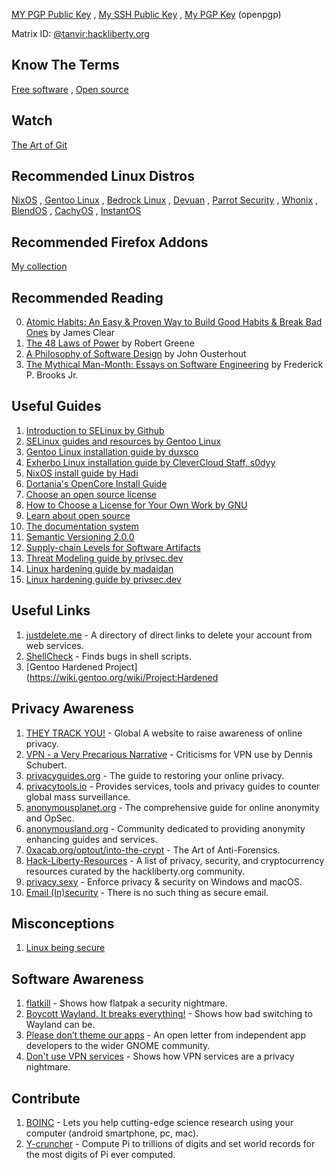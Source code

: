 [MY PGP Public Key](https://raw.githubusercontent.com/TanvirOnGH/TanvirOnGH/showcase/PGP_PUBLIC_KEY.txt)
,
[My SSH Public Key](https://raw.githubusercontent.com/TanvirOnGH/TanvirOnGH/showcase/SSH_PUBLIC_KEY.txt)
,
[My PGP Key](https://keys.openpgp.org/search?q=tanvir.ahmed.tonoy%40skiff.com) (openpgp)

Matrix ID: [@tanvir:hackliberty.org](https://chat.hackliberty.org/#/user/@tanvir:hackliberty.org)

## Know The Terms
[Free software](https://www.gnu.org/philosophy/free-sw.en.html)
,
[Open source](https://opensource.com/resources/what-open-source)

## Watch
[The Art of Git](https://youtu.be/x0PG3zt9DSY)

## Recommended Linux Distros
[NixOS](https://nixos.org)
,
[Gentoo Linux](https://www.gentoo.org)
,
[Bedrock Linux](https://bedrocklinux.org)
,
[Devuan](https://www.devuan.org)
,
[Parrot Security](https://www.parrotsec.org)
,
[Whonix](https://www.whonix.org)
,
[BlendOS](https://blendos.co)
,
[CachyOS](https://cachyos.org)
,
[InstantOS](https://instantos.io)

## Recommended Firefox Addons
[My collection](https://addons.mozilla.org/en-US/firefox/collections/17970682/TAT-Collection/)

## Recommended Reading
0. [Atomic Habits: An Easy & Proven Way to Build Good Habits & Break Bad Ones](https://www.goodreads.com/book/show/40121378-atomic-habits) by James Clear
1. [The 48 Laws of Power](https://www.goodreads.com/book/show/1303.The_48_Laws_of_Power) by Robert Greene
2. [A Philosophy of Software Design](https://www.goodreads.com/book/show/39996759-a-philosophy-of-software-design) by John Ousterhout
3. [The Mythical Man-Month: Essays on Software Engineering](https://www.goodreads.com/book/show/13629.The_Mythical_Man_Month) by Frederick P. Brooks Jr.

## Useful Guides
1. [Introduction to SELinux by Github](https://github.blog/2023-07-05-introduction-to-selinux)
2. [SELinux guides and resources by Gentoo Linux](https://wiki.gentoo.org/wiki/SELinux)
3. [Gentoo Linux installation guide by duxsco](https://gentoo.duxsco.de)
4. [Exherbo Linux installation guide by CleverCloud Staff, s0dyy](https://gist.github.com/s0dyy/905be36b2c39fb8c14906e15c05c68a3)
5. [NixOS install guide by Hadi](https://gist.github.com/hadilq/a491ca53076f38201a8aa48a0c6afef5)
6. [Dortania's OpenCore Install Guide](https://dortania.github.io/OpenCore-Install-Guide/)
7. [Choose an open source license](https://choosealicense.com)
8. [How to Choose a License for Your Own Work by GNU](https://www.gnu.org/licenses/license-recommendations.html)
9. [Learn about open source](https://teachingopensource.org/Learning_Resources)
10. [The documentation system](https://documentation.divio.com)
11. [Semantic Versioning 2.0.0](https://semver.org)
12. [Supply-chain Levels for Software Artifacts](https://slsa.dev)
13. [Threat Modeling guide by privsec.dev](https://privsec.dev/posts/knowledge/threat-modeling/)
14. [Linux hardening guide by madaidan](https://madaidans-insecurities.github.io/guides/linux-hardening.html)
15. [Linux hardening guide by privsec.dev](https://privsec.dev/posts/linux/desktop-linux-hardening)

## Useful Links
1. [justdelete.me](https://justdelete.me) - A directory of direct links to delete your account from web services.
2. [ShellCheck](https://www.shellcheck.net) - Finds bugs in shell scripts.
3. [Gentoo Hardened Project](https://wiki.gentoo.org/wiki/Project:Hardened

## Privacy Awareness
1. [THEY TRACK YOU!](https://theytrackyou.com) - Global A website to raise awareness of online privacy.
2. [VPN - a Very Precarious Narrative](https://overengineer.dev/blog/2019/04/08/very-precarious-narrative.html) - Criticisms for VPN use by Dennis Schubert.
3. [privacyguides.org](https://www.privacyguides.org) - The guide to restoring your online privacy.
4. [privacytools.io](https://www.privacytools.io) - Provides services, tools and privacy guides to counter global mass surveillance.
5. [anonymousplanet.org](https://anonymousplanet.org) - The comprehensive guide for online anonymity and OpSec.
6. [anonymousland.org](https://anonymousland.org) - Community dedicated to providing anonymity enhancing guides and services.
7. [0xacab.org/optout/into-the-crypt](https://0xacab.org/optout/into-the-crypt) - The Art of Anti-Forensics.
8. [Hack-Liberty-Resources](https://git.hackliberty.org/hackliberty.org/Hack-Liberty-Resources) - A list of privacy, security, and cryptocurrency resources curated by the hackliberty.org community.
9. [privacy.sexy](https://privacy.sexy) - Enforce privacy & security on Windows and macOS.
10. [Email (In)security](https://qua3k.github.io/security/email) - There is no such thing as secure email.

## Misconceptions
1. [Linux being secure](https://madaidans-insecurities.github.io/linux.html)

## Software Awareness
1. [flatkill](https://flatkill.org) - Shows how flatpak a security nightmare.
2. [Boycott Wayland. It breaks everything!](https://gist.github.com/probonopd/9feb7c20257af5dd915e3a9f2d1f2277) - Shows how bad switching to Wayland can be.
3. [Please don’t theme our apps](https://stopthemingmy.app) - An open letter from independent app developers to the wider GNOME community.
4. [Don't use VPN services](https://gist.github.com/joepie91/5a9909939e6ce7d09e29) - Shows how VPN services are a privacy nightmare.

## Contribute
1. [BOINC](https://boinc.berkeley.edu) - Lets you help cutting-edge science research using your computer (android smartphone, pc, mac).
2. [Y-cruncher](http://www.numberworld.org/y-cruncher) - Compute Pi to trillions of digits and set world records for the most digits of Pi ever computed.
